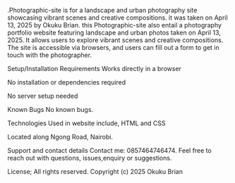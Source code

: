 .Photographic-site is for a landscape and urban photography site showcasing vibrant scenes and creative compositions. it was taken on April 13, 2025 by Okuku Brian.  this Photographic-site also entail a photography portfolio website featuring landscape and urban photos taken on April 13, 2025. It allows users to explore vibrant scenes and creative compositions. The site is accessible via browsers, and users can fill out a form to get in touch with the photographer.

Setup/Installation Requirements Works directly in a browser

No installation or dependencies required

No server setup needed

Known Bugs No known bugs.

Technologies Used in website include, HTML and  CSS

Located along Ngong Road, Nairobi.

Support and contact details Contact me: 0857464746474. Feel free to reach out with questions, issues,enquiry or suggestions.

License; All rights reserved. Copyright (c) 2025 Okuku Brian
